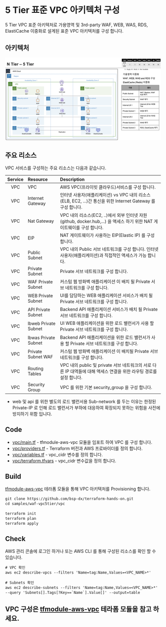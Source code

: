 # 5 Tier 표준 VPC 아키텍처 구성

5 Tier VPC 표준 아키텍처로 가용영역 및 3rd-party WAF, WEB, WAS, RDS, ElastiCache 이중화로 설계된 표준 VPC 아키텍처를 구성 합니다. 

## 아키텍처 

![vpc5tier-n1](../images/waf-vpc5tier-n1.png)

## 주요 리소스

VPC 서비스를 구성하는 주요 리소스는 다음과 같습니다.

|  Service          | Resource              |  Description |
| :-------------:   | :-------------        | :----------- |
| VPC               | VPC                   | AWS VPC(프라이빗 클라우드)서비스를 구성 합니다. |   
| VPC               | Internet Gateway      | 인터넷 사용자(애플리케이션) vs VPC 내의 리소스(ELB, EC2, ...)간 통신을 위한 Internet Gateway 를 구성 합니다. |   
| VPC               | Nat Gateway           | VPC 내의 리소스(EC2, ..)에서 외부 인터넷 자원(github, docker.hub,...) 을 액세스 하기 위한 NAT 게이트웨이를 구성 합니다. |   
| VPC               | EIP                   | NAT 게이트웨이가 사용하는 EIP(Elastic IP) 를 구성 합니다.  |   
| VPC               | Public Subnet         | VPC 내의 Public 서브 네트워크를 구성 합니다. 인터넷 사용자(애플리케이션)과 직접적인 액세스가 가능 합니다. |   
| VPC               | Private Subnet        | Private 서브 네트워크를 구성 합니다. |   
| VPC               | WAF Private Subnet    | 커스텀 웹 방화벽 애플리케이션 이 배치 될 Private 서브 네트워크를 구성 합니다. |   
| VPC               | WEB Private Subnet    | UI를 담당하는 WEB 애플리케이션 서비스가 배치 될 Private 서브 네트워크를 구성 합니다. |   
| VPC               | API Private Subnet    | Backend API 애플리케이션 서비스가 배치 될 Private 서브 네트워크를 구성 합니다. |   
| VPC               | lbweb Private Subnet  | UI WEB 애플리케이션을 위한 로드 밸런서가 사용 할 Private 서브 네트워크를 구성 합니다. |   
| VPC               | lbwas Private Subnet  | Backend API 애플리케이션을 위한 로드 밸런서가 사용 할 Private 서브 네트워크를 구성 합니다. |   
| VPC               | Private Subnet WAF    | 커스텀 웹 방화벽 애플리케이션 이 배치될 Private 서브 네트워크를 구성 합니다. |   
| VPC               | Routing Tables        | VPC 내의 public 및 private 서브 네트워크의 서로 다른 IP 대역들에 대해 액세스 연결을 위한 라우팅 경로를 설정 합니다. |   
| VPC               | Security Group        | VPC 를 위한 기본 security_group 을 구성 합니다. |

* web 및 api 를 위한 별도의 로드 밸런서용 Sub-network 를 두는 이유는 한정된 Private-IP 로 인해 로드 밸런서가 부하에 대응하여 확장되지 못하는 위험을 사전에 방지하기 위함 입니다.


## Code
- [vpc/main.tf](./vpc/main.tf) - tfmodule-aws-vpc 모듈을 임포트 하여 VPC 를 구성 합니다. 
- [vpc/providers.tf](./vpc/providers.tf) - Terraform 버전과 AWS 프로바이더를 정의 합니다. 
- [vpc/variables.tf](./vpc/variables.tf) - vpc_cidr 변수를 정의 합니다. 
- [vpc/terraform.tfvars](./vpc/variables.tf) - vpc_cidr 변수값을 정의 합니다.


## Build

[tfmodule-aws-vpc](../../docs/tfmodule-aws-vpc.md) 테라폼 모듈을 통해 VPC 아키텍처를 Provisioning 합니다.

```shell
git clone https://github.com/bsp-dx/terraform-hands-on.git
cd samples/waf-vpc5tier/vpc

terraform init
terraform plan
terraform apply
```

## Check

AWS 관리 콘솔에 로그인 하거나 또는 AWS CLI 를 통해 구성된 리소스를 확인 할 수 있습니다.

```
# VPC 확인 
aws ec2 describe-vpcs --filters 'Name=tag:Name,Values=<VPC_NAME>*'

# Subnets 확인  
aws ec2 describe-subnets --filters 'Name=tag:Name,Values=<VPC_NAME>*' --query 'Subnets[].Tags[?Key==`Name`].Value[]' --output=table
```


VPC 구성은 [tfmodule-aws-vpc](../../docs/tfmodule-aws-vpc.md) 테라폼 모듈을 참고 하세요.
----------
